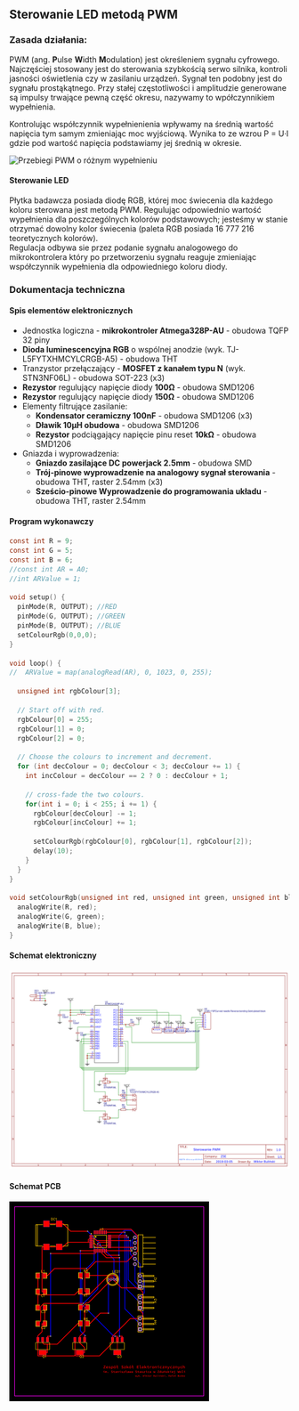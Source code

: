 ## Sterowanie LED metodą PWM
### Zasada działania:
PWM (ang. **P**ulse **W**idth **M**odulation) jest określeniem sygnału cyfrowego.
Najczęściej stosowany jest do sterowania szybkością serwo silnika, kontroli jasności oświetlenia czy w zasilaniu urządzeń. Sygnał ten podobny jest do sygnału
prostąkątnego. Przy stałej częstotliwości i amplitudzie generowane są impulsy
trwające pewną część okresu, nazywamy to wpółczynnikiem wypełnienia.  

Kontrolując współczynnik wypełnienienia wpływamy na średnią wartość napięcia
tym samym zmieniając moc wyjściową. Wynika to ze wzrou P = U·I gdzie pod
wartość napięcia podstawiamy jej średnią w okresie.

![](./pwm-duty.png "Przebiegi PWM o różnym wypełnieniu")

#### Sterowanie LED

Płytka badawcza posiada diodę RGB, której moc świecenia dla każdego koloru sterowana jest metodą PWM. Regulując odpowiednio wartość wypełnienia dla poszczególnych kolorów podstawowych; jesteśmy w stanie otrzymać dowolny kolor świecenia (paleta RGB posiada 16 777 216 teoretycznych kolorów).  
Regulacja odbywa sie przez podanie sygnału analogowego do mikrokontrolera który po przetworzeniu sygnału reaguje zmieniając współczynnik wypełnienia dla odpowiedniego koloru diody.

### Dokumentacja techniczna

#### Spis elementów elektronicznych

- Jednostka logiczna - **mikrokontroler Atmega328P-AU** - obudowa TQFP 32 piny
- **Dioda luminescencyjna RGB** o wspólnej anodzie (wyk. TJ-L5FYTXHMCYLCRGB-A5) - obudowa THT
- Tranzystor przełączający - **MOSFET z kanałem typu N** (wyk. STN3NF06L) - obudowa SOT-223 (x3)
- **Rezystor** regulujący napięcie diody **100Ω** - obudowa SMD1206
- **Rezystor** regulujący napięcie diody **150Ω** - obudowa SMD1206
- Elementy filtrujące zasilanie:
  - **Kondensator ceramiczny 100nF** - obudowa SMD1206 (x3)
  - **Dławik 10μH obudowa** - obudowa SMD1206
  - **Rezystor** podciągający napięcie pinu reset **10kΩ** - obudowa SMD1206
- Gniazda i wyprowadzenia:
  - **Gniazdo zasilające DC powerjack 2.5mm** - obudowa SMD
  - **Trój-pinowe wyprowadzenie na analogowy sygnał sterowania** - obudowa THT, raster 2.54mm (x3)
  - **Sześcio-pinowe Wyprowadzenie do programowania układu** - obudowa THT, raster 2.54mm

#### Program wykonawczy

<!-- TODO change code to real one -->

```C
const int R = 9;
const int G = 5;
const int B = 6;
//const int AR = A0;
//int ARValue = 1;

void setup() {
  pinMode(R, OUTPUT); //RED
  pinMode(G, OUTPUT); //GREEN
  pinMode(B, OUTPUT); //BLUE
  setColourRgb(0,0,0);
}

void loop() {
//  ARValue = map(analogRead(AR), 0, 1023, 0, 255);
  
  unsigned int rgbColour[3];

  // Start off with red.
  rgbColour[0] = 255;
  rgbColour[1] = 0;
  rgbColour[2] = 0;  

  // Choose the colours to increment and decrement.
  for (int decColour = 0; decColour < 3; decColour += 1) {
    int incColour = decColour == 2 ? 0 : decColour + 1;

    // cross-fade the two colours.
    for(int i = 0; i < 255; i += 1) {
      rgbColour[decColour] -= 1;
      rgbColour[incColour] += 1;
      
      setColourRgb(rgbColour[0], rgbColour[1], rgbColour[2]);
      delay(10);
    }
  }
}

void setColourRgb(unsigned int red, unsigned int green, unsigned int blue) {
  analogWrite(R, red);
  analogWrite(G, green);
  analogWrite(B, blue);
}
```

#### Schemat elektroniczny
![](./schematic.png "Schemat elektroniczny")

#### Schemat PCB
![](./PCB.png "Schemat PCB")